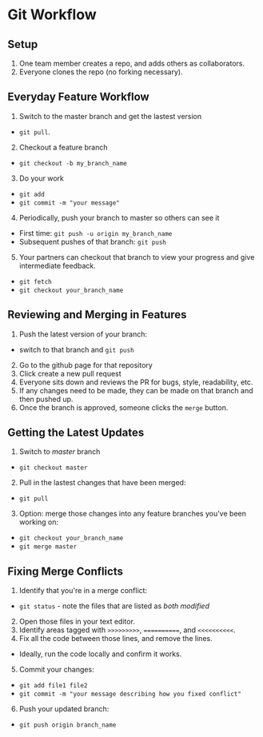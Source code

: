 # Git Workflow

## Setup

1. One team member creates a repo, and adds others as collaborators.
2. Everyone clones the repo (no forking necessary).

## Everyday Feature Workflow

1. Switch to the master branch and get the lastest version
  * `git pull`.
2. Checkout a feature branch 
  * `git checkout -b my_branch_name`
3. Do your work
  * `git add`
  * `git commit -m "your message"`
4. Periodically, push your branch to master so others can see it
  * First time: `git push -u origin my_branch_name`
  * Subsequent pushes of that branch: `git push`
5. Your partners can checkout that branch to view your progress and give intermediate feedback.
  * `git fetch`
  * `git checkout your_branch_name`

## Reviewing and Merging in Features

1. Push the latest version of your branch:
  * switch to that branch and `git push`
2. Go to the github page for that repository
3. Click create a new pull request
4. Everyone sits down and reviews the PR for bugs, style, readability, etc.
5. If any changes need to be made, they can be made on that branch and then pushed up.
6. Once the branch is approved, someone clicks the `merge` button.

## Getting the Latest Updates

1. Switch to *master* branch
  * `git checkout master`
2. Pull in the lastest changes that have been merged:
  * `git pull`
3. Option: merge those changes into any feature branches you've been working on:
  * `git checkout your_branch_name`
  * `git merge master`

## Fixing Merge Conflicts

1. Identify that you're in a merge conflict:
  * `git status` - note the files that are listed as *both modified*
2. Open those files in your text editor.
3. Identify areas tagged with `>>>>>>>>>`, `==========`, and `<<<<<<<<<<`.
4. Fix all the code between those lines, and remove the lines.
  * Ideally, run the code locally and confirm it works.
5. Commit your changes:
  * `git add file1 file2`
  * `git commit -m "your message describing how you fixed conflict"`
6. Push your updated branch:
  * `git push origin branch_name`

